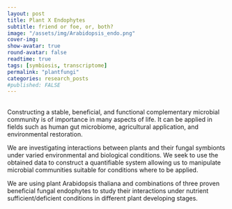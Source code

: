 ```yaml
---
layout: post
title: Plant X Endophytes
subtitle: friend or foe, or, both?
image: "/assets/img/Arabidopsis_endo.png"
cover-img:
show-avatar: true
round-avatar: false
readtime: true
tags: [symbiosis, transcriptome]
permalink: "plantfungi"
categories: research_posts
#published: FALSE
---
```

<br>
Constructing a stable, beneficial, and functional complementary microbial community is of importance in many aspects of life. It can be applied in fields such as human gut microbiome, agricultural application, and environmental restoration. 

We are investigating interactions between plants and their fungal symbionts under varied environmental and biological conditions. We seek to use the obtained data to construct a quantifiable system allowing us to manipulate microbial communities suitable for conditions where to be applied.

We are using plant Arabidopsis thaliana and combinations of three proven beneficial fungal endophytes to study their interactions under nutrient sufficient/deficient conditions in different plant developing stages.

